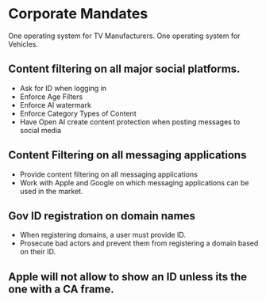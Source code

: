 # Corporate Mandates

One operating system for TV Manufacturers.
One operating system for Vehicles.

## Content filtering on all major social platforms.

- Ask for ID when logging in
- Enforce Age Filters
- Enforce AI watermark
- Enforce Category Types of Content
- Have Open AI create content protection when posting messages to social media

## Content Filtering on all messaging applications

- Provide content filtering on all messaging applications
- Work with Apple and Google on which messaging applications can be used in the market.

## Gov ID registration on domain names

- When registering domains, a user must provide ID.
- Prosecute bad actors and prevent them from registering a domain based on their ID.

## Apple will not allow to show an ID unless its the one with a CA frame.
